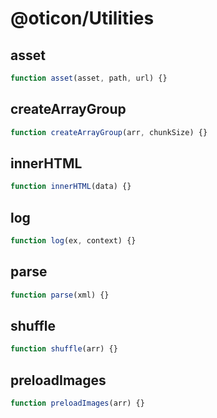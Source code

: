 # @oticon/Utilities

## asset
```javascript
function asset(asset, path, url) {}
```

## createArrayGroup
```javascript
function createArrayGroup(arr, chunkSize) {}
```

## innerHTML
```javascript
function innerHTML(data) {}
```

## log
```javascript
function log(ex, context) {}
```

## parse
```javascript
function parse(xml) {}
```

## shuffle
```javascript
function shuffle(arr) {}
```

## preloadImages
```javascript
function preloadImages(arr) {}
```
